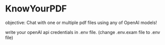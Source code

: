 # KnowYourPDF
objective: Chat with one or multiple pdf files using any of OpenAI models!

write your openAI api credentials in .env file. (change .env.exam file to .env file)




